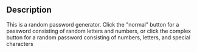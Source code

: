 ##  Description

This is a random password generator. Click the "normal" button for a password consisting of random letters and numbers, or click the complex
button for a random password consisting of numbers, letters, and special characters
